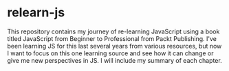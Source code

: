 # relearn-js

This repository contains my journey of re-learning JavaScript using a book titled JavaScript from Beginner to Professional from Packt Publishing. I've been learning JS for this last several years from various resources, but now I want to focus on this one learning source and see how it can change or give me new perspectives in JS. I will include my summary of each chapter.
